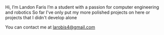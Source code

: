 Hi, I’m Landon Faris
I’m a student with a passion for computer engineering and robotics
So far I've only put my more polished projects on here or projects that I didn't develop alone

You can contact me at larobis4@gmail.com
